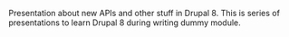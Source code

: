 Presentation about new APIs and other stuff in Drupal 8.
This is series of presentations to learn Drupal 8 during writing dummy module.
